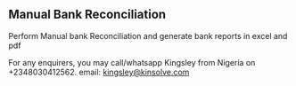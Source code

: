 Manual Bank Reconciliation
--------

Perform Manual bank Reconciliation and generate bank reports in excel and pdf

For any enquirers, you may call/whatsapp Kingsley from Nigeria on +2348030412562. email: kingsley@kinsolve.com



